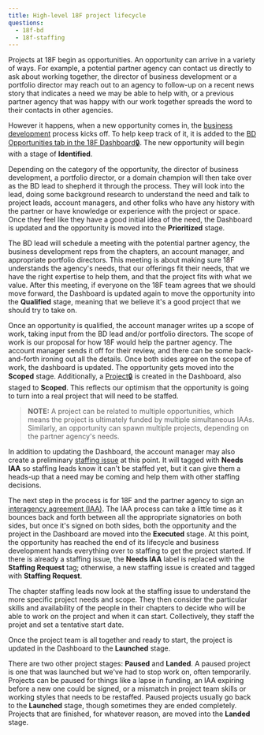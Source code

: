 ```yaml
---
title: High-level 18F project lifecycle
questions:
  - 18f-bd
  - 18f-staffing
---
```


Projects at 18F begin as opportunities. An opportunity can arrive in a variety
of ways. For example, a potential partner agency can contact us directly to ask
about working together, the director of business development or a portfolio
director may reach out to an agency to follow-up on a recent news story that
indicates a need we may be able to help with, or a previous partner agency that
was happy with our work together spreads the word to their contacts in other
agencies.

However it happens, when a new opportunity comes in, the
[business development]({{site.base_url}}/18f-bd/) process kicks off. To help
keep track of it, it is added to the
[BD Opportunities tab in the 18F Dashboard🔒](https://airtable.com/tblXEgAIZzipuVNZY/viwoNkShDjSTt2Adu?blocks=hide).
The new opportunity will begin with a stage of **Identified**.

Depending on the category of the opportunity, the director of business
development, a portfolio director, or a domain champion will then take over as
the BD lead to shepherd it through the process. They will look into the lead,
doing some background research to understand the need and talk to project leads,
account managers, and other folks who have any history with the partner or have
knowledge or experience with the project or space. Once they feel like they have
a good initial idea of the need, the Dashboard is updated and the opportunity
is moved into the **Prioritized** stage.

The BD lead will schedule a meeting with the potential partner agency, the
business development reps from the chapters, an account manager, and appropriate
portfolio directors. This meeting is about making sure 18F understands the
agency's needs, that our offerings fit their needs, that we have the right
expertise to help them, and that the project fits with what we value. After this
meeting, if everyone on the 18F team agrees that we should move forward, the
Dashboard is updated again to move the opportunity into the **Qualified** stage,
meaning that we believe it's a good project that we should try to take on.

Once an opportunity is qualified, the account manager writes up a scope of work,
taking input from the BD lead and/or portfolio directors. The scope of work is
our proposal for how 18F would help the partner agency. The account manager
sends it off for their review, and there can be some back-and-forth ironing out
all the details. Once both sides agree on the scope of work, the dashboard is
updated. The opportunity gets moved into the **Scoped** stage. Additionally, a
[Project🔒](https://airtable.com/tblRHYBJtIZOxImMd/viw48sDuxG6HSKOhN?blocks=hide)
is created in the Dashboard, also staged to **Scoped**. This reflects our
optimism that the opportunity is going to turn into a real project that will
need to be staffed.

> **NOTE:** A project can be related to multiple opportunities, which means the
> project is ultimately funded by multiple simultaneous IAAs. Similarly, an
> opportunity can spawn multiple projects, depending on the partner agency's
> needs.

In addition to updating the Dashboard, the account manager may also create a
preliminary [staffing issue](https://github.com/18F/staffing/issues) at this
point. It will tagged with **Needs IAA** so staffing leads know it can't be
staffed yet, but it can give them a heads-up that a need may be coming and help
them with other staffing decisions.

The next step in the process is for 18F and the partner agency to sign an
[interagency agreement (IAA)]({{site.base_url}}/agreements/). The IAA process
can take a little time as it bounces back and forth between all the appropriate
signatories on both sides, but once it's signed on both sides, both the
opportunity and the project in the Dashboard are moved into the **Executed**
stage. At this point, the opportunity has reached the end of its lifecycle and
business development hands everything over to staffing to get the project
started. If there is already a staffing issue, the **Needs IAA** label is
replaced with the **Staffing Request** tag; otherwise, a new staffing issue is
created and tagged with **Staffing Request**.

The chapter staffing leads now look at the staffing issue to understand the more
specific project needs and scope. They then consider the particular skills and
availability of the people in their chapters to decide who will be able to work
on the project and when it can start. Collectively, they staff the projet and
set a tentative start date.

Once the project team is all together and ready to start, the project is
updated in the Dashboard to the **Launched** stage.

There are two other project stages: **Paused** and **Landed**. A paused project
is one that was launched but we've had to stop work on, often temporarily.
Projects can be paused for things like a lapse in funding, an IAA expiring
before a new one could be signed, or a mismatch in project team skills or
working styles that needs to be restaffed. Paused projects usually go back to
the **Launched** stage, though sometimes they are ended completely. Projects
that are finished, for whatever reason, are moved into the **Landed** stage.

